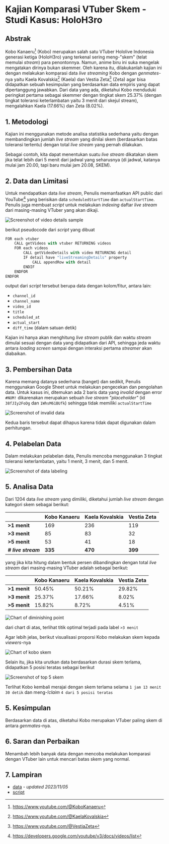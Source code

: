 # Kajian Komparasi VTuber Skem - Studi Kasus: HoloH3ro

## Abstrak
Kobo Kanaeru[^1] (Kobo) merupakan salah satu VTuber Hololive Indonesia generasi ketiga (HoloH3ro) yang terkenal sering meng-"skem" (telat memulai _stream_) para penontonnya. Namun, anime biru ini suka mengelak mengatakan dirinya bukan skemmer. Oleh karena itu, dilakukanlah kajian ini dengan melakukan komparasi data _live streaming_ Kobo dengan _genmates_-nya yaitu Kaela Kovalskia[^2] (Kaela) dan Vestia Zeta[^3] (Zeta) agar bisa didapatkan sebuah kesimpulan yang berdasarkan data empiris yang dapat dipertanggung jawabkan. Dari data yang ada, diketahui Kobo menduduki peringkat pertama sebagai skemmer dengan tingkat skem 25.37% (dengan tingkat toleransi keterlambatan yaitu 3 menit dari skejul stream), mengalahkan Kaela (17.66%) dan Zeta (8.02%).

## 1. Metodologi

Kajian ini menggunakan metode analisa statistika sederhana yaitu dengan membandingkan jumlah _live stream_ yang dinilai skem (berdasarkan batas toleransi tertentu) dengan total _live stream_ yang pernah dilakukan.

Sebagai contoh, kita dapat menentukan suatu _live stream_ dikatakan skem jika telat lebih dari 5 menit dari jadwal yang seharusnya (di jadwal, katanya mulai jam 20.00, tapi baru mulai jam 20.08, SKEM).

## 2. Data dan Limitasi

Untuk mendapatkan data _live stream_, Penulis memanfaatkan API public dari YouTube[^4] yang berisikan data `scheduledStartTime` dan `actualStartTime`. Penulis juga membuat _script_ untuk melakukan _indexing_ daftar _live stream_ dari masing-masing VTuber yang akan dikaji.

![Screenshot of video details sample](./assets/02-video-details.png)

berikut pseudocode dari _script_ yang dibuat

```js 
FOR each vtuber
    CALL getVideos with vtuber RETURNING videos
    FOR each videos
        CALL getVideoDetails with video RETURNING detail
        IF detail have "liveStreamingDetails" property
            CALL appendRow with detail
        ENDIF
    ENDFOR
ENDFOR
```

output dari _script_ tersebut berupa data dengan kolom/fitur, antara lain:
- `channel_id`
- `channel_name`
- `video_id`
- `title`
- `scheduled_at`
- `actual_start`
- `diff_time` (dalam satuan detik)

Kajian ini hanya akan menghitung _live stream_ publik dan waktu _stream_ dimulai sesuai dengan data yang didapatkan dari API, sehingga jeda waktu antara _loading screen_ sampai dengan interaksi pertama _streamer_ akan diabaikan.

## 3. Pembersihan Data

Karena memang datanya sederhana (banget) dan sedikit, Penulis menggunakan Google Sheet untuk melakukan pengecekan dan pengolahan data. Untuk kasus ini, ditemukan ada 2 baris data yang _invalid_ dengan error `#NUM!` dikarenakan merupakan sebuah _live stream "placeholder"_ (id `38fJIy2FoDg` dan `1WhsM61BUfk`) sehingga tidak memiliki `actualStartTime`

![Screenshot of invalid data](./assets/03-invalid-data.png)

Kedua baris tersebut dapat dihapus karena tidak dapat digunakan dalam perhitungan.

## 4. Pelabelan Data

Dalam melakukan pelabelan data, Penulis mencoba menggunakan 3 tingkat toleransi keterlambatan, yaitu 1 menit, 3 menit, dan 5 menit.

![Screenshot of data labeling](./assets/04-data-labeling.png)

## 5. Analisa Data

Dari 1204 data _live stream_ yang dimiliki, diketahui jumlah _live stream_ dengan kategori skem sebagai berikut:

| | Kobo Kanaeru | Kaela Kovalskia | Vestia Zeta |
| --- | --- | --- | --- |
| **>1 menit** | 169 | 236 | 119 |
| **>3 menit** | 85 | 83 | 32 |
| **>5 menit** | 53 | 41 | 18 |
| **_# live stream_** | **335** | **470** | **399** |

yang jika kita hitung dalam bentuk persen dibandingkan dengan total _live stream_ dari masing-masing VTuber adalah sebagai berikut:

| | Kobo Kanaeru | Kaela Kovalskia | Vestia Zeta |
| --- | --- | --- | --- |
| **>1 menit** | 50.45% | 50.21% | 29.82% |
| **>3 menit** | 25.37% | 17.66% | 8.02% |
| **>5 menit** | 15.82% | 8.72% | 4.51% |

![Chart of diminishing point](./assets/05-chart-diminishing-point.png)

dari chart di atas, terlihat titik optimal terjadi pada label `>3 menit`

Agar lebih jelas, berikut visualisasi proporsi Kobo melakukan skem kepada _viewers_-nya

![Chart of kobo skem](./assets/05-chart-pie-kobo-skem.png)

Selain itu, jika kita urutkan data berdasarkan durasi skem terlama, didapatkan 5 posisi teratas sebagai berikut

![Screenshot of top 5 skem](./assets/05-top-5.png)

Terlihat Kobo kembali merajai dengan skem terlama selama `1 jam 13 menit 30 detik` dan meng-_!claim_ `4 dari 5 posisi teratas`

## 5. Kesimpulan

Berdasarkan data di atas, diketahui Kobo merupakan VTuber paling skem di antara _genmates_-nya.

## 6. Saran dan Perbaikan

Menambah lebih banyak data dengan mencoba melakukan komparasi dengan VTuber lain untuk mencari batas skem yang normal.

## 7. Lampiran

- [data](./holosk3m.csv) - _updated 2023/11/05_
- [script](./script.gs)

[^1]: https://www.youtube.com/@KoboKanaeru
[^2]: https://www.youtube.com/@KaelaKovalskia
[^3]: https://www.youtube.com/@VestiaZeta
[^4]: https://developers.google.com/youtube/v3/docs/videos/list